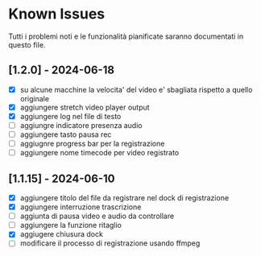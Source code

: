 # Known Issues

Tutti i problemi noti e le funzionalità pianificate saranno documentati in questo file.

## [1.2.0] - 2024-06-18
- [x] su alcune macchine la velocita' del video e' sbagliata rispetto a quello originale
- [x] aggiungere stretch video player output
- [x] aggiungere log nel file di testo
- [ ] aggiungre indicatore presenza audio 
- [ ] aggiungere tasto pausa rec
- [ ] aggiugnre progress bar per la registrazione
- [ ] aggiungere nome timecode per video registrato
## [1.1.15] - 2024-06-10

- [x] aggiungere titolo del file da registrare nel dock di registrazione
- [x] aggiungere interruzione trascrizione
- [ ] aggiunta di pausa video e audio da controllare 
- [ ] aggiungere la funzione ritaglio
- [x] aggiugere chiusura dock
- [ ] modificare il processo di registrazione usando ffmpeg